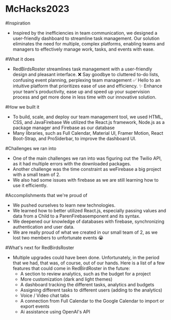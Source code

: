 # McHacks2023

#Inspiration
- Inspired by the inefficiencies in team communication, we designed a user-friendly dashboard to streamline task management. Our solution eliminates the need for multiple, complex platforms, enabling teams and managers to effectively manage work, tasks, and events with ease.

#What it does
- RedBirdsRoster streamlines task management with a user-friendly design and pleasant interface. ❌ Say goodbye to cluttered to-do lists, confusing event planning, perplexing team management ✅ Hello to an intuitive platform that prioritizes ease of use and efficiency. ✨ Enhance your team's productivity, ease up and speed up your supervision process and get more done in less time with our innovative solution.

#How we built it
- To build, scale, and deploy our team management tool, we used HTML, CSS, and JavaFirebase We utilized the React.js framework, Node.js as a package manager and Firebase as our database
- Many libraries, such as Full Calendar, Material UI, Framer Motion, React Boot-Strap, and ProSiderbar, to improve the dashboard UI.

#Challenges we ran into
- One of the main challenges we ran into was figuring out the Twilio API, as it had multiple errors with the downloaded packages.
- Another challenge was the time constraint as weFirebase a big project with a small team of 2.
- We also had some issues with firebase as we are still learning how to use it efficiently.

#Accomplishments that we're proud of
- We pushed ourselves to learn new technologies.
- We learned how to better utilized React.js, especially passing values and data from a Child to a ParenFirebasemponent and its syntax.
- We deepened our knowledge of databases with firebase, synchronizing authentication and user data.
- We are really proud of what we created in our small team of 2, as we lost two members to unfortunate events 😭

#What's next for RedBirdsRoster
- Multiple upgrades could have been done. Unfortunately, in the period that we had, that was, of course, out of our hands. Here is a list of a few features that could come in RedBirdRoster in the future:
    - A section to review analytics, such as the budget for a project
    - More customization (dark and light themes)
    - A dashboard tracking the different tasks, analytics and budgets
    - Assigning different tasks to different users (adding to the analytics)
    - Voice / Video chat tabs
    - A connection from Full Calendar to the Google Calendar to import or export events
    - Ai assistance using OpenAI's API
